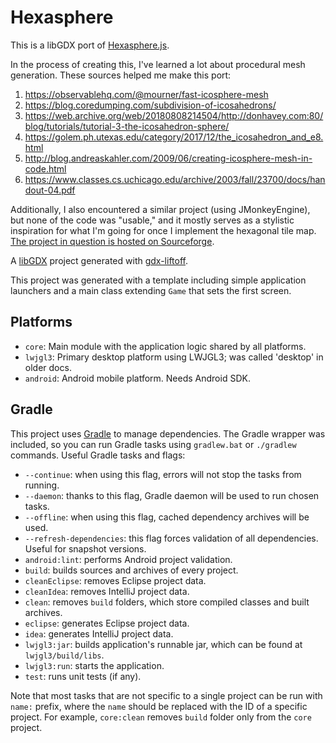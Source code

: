 # Hexasphere

This is a libGDX port of [Hexasphere.js](https://github.com/arscan/hexasphere.js/).

In the process of creating this, I've learned a lot about procedural mesh generation. These sources helped me make this port:

1. https://observablehq.com/@mourner/fast-icosphere-mesh
2. https://blog.coredumping.com/subdivision-of-icosahedrons/
3. https://web.archive.org/web/20180808214504/http://donhavey.com:80/blog/tutorials/tutorial-3-the-icosahedron-sphere/
4. https://golem.ph.utexas.edu/category/2017/12/the_icosahedron_and_e8.html
5. http://blog.andreaskahler.com/2009/06/creating-icosphere-mesh-in-code.html
6. https://www.classes.cs.uchicago.edu/archive/2003/fall/23700/docs/handout-04.pdf

Additionally, I also encountered a similar project (using JMonkeyEngine), but none of the code was "usable," and it mostly serves as a stylistic inspiration for what I'm going for once I implement the hexagonal tile map. [The project in question is hosted on Sourceforge](https://sourceforge.net/projects/hexmapsphere/).

A [libGDX](https://libgdx.com/) project generated with [gdx-liftoff](https://github.com/libgdx/gdx-liftoff).

This project was generated with a template including simple application launchers and a main class extending `Game` that sets the first screen.

## Platforms

- `core`: Main module with the application logic shared by all platforms.
- `lwjgl3`: Primary desktop platform using LWJGL3; was called 'desktop' in older docs.
- `android`: Android mobile platform. Needs Android SDK.

## Gradle

This project uses [Gradle](https://gradle.org/) to manage dependencies.
The Gradle wrapper was included, so you can run Gradle tasks using `gradlew.bat` or `./gradlew` commands.
Useful Gradle tasks and flags:

- `--continue`: when using this flag, errors will not stop the tasks from running.
- `--daemon`: thanks to this flag, Gradle daemon will be used to run chosen tasks.
- `--offline`: when using this flag, cached dependency archives will be used.
- `--refresh-dependencies`: this flag forces validation of all dependencies. Useful for snapshot versions.
- `android:lint`: performs Android project validation.
- `build`: builds sources and archives of every project.
- `cleanEclipse`: removes Eclipse project data.
- `cleanIdea`: removes IntelliJ project data.
- `clean`: removes `build` folders, which store compiled classes and built archives.
- `eclipse`: generates Eclipse project data.
- `idea`: generates IntelliJ project data.
- `lwjgl3:jar`: builds application's runnable jar, which can be found at `lwjgl3/build/libs`.
- `lwjgl3:run`: starts the application.
- `test`: runs unit tests (if any).

Note that most tasks that are not specific to a single project can be run with `name:` prefix, where the `name` should be replaced with the ID of a specific project.
For example, `core:clean` removes `build` folder only from the `core` project.
